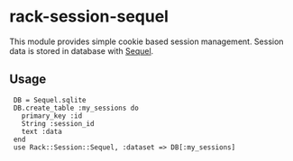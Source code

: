 # rack-session-sequel

This module provides simple cookie based session management.
Session data is stored in database with [Sequel](http://sequel.rubyforge.org/).

## Usage

     DB = Sequel.sqlite
     DB.create_table :my_sessions do
       primary_key :id
       String :session_id
       text :data
     end
     use Rack::Session::Sequel, :dataset => DB[:my_sessions]
